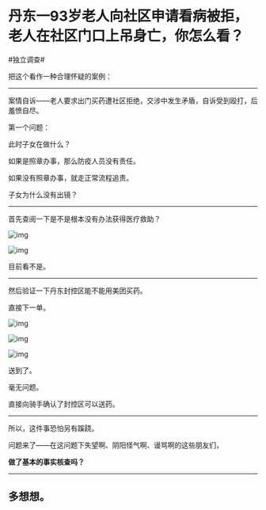 # 丹东一93岁老人向社区申请看病被拒，老人在社区门口上吊身亡，你怎么看？

\#独立调查#

把这个看作一种合理怀疑的案例：



------

案情自诉——老人要求出门买药遭社区拒绝，交涉中发生矛盾，自诉受到殴打，后羞愤自尽。



第一个问题：

此时子女在做什么？

如果是照章办事，那么防疫人员没有责任。

如果没有照章办事，就走正常流程追责。

子女为什么没有出镜？

------

首先查阅一下是不是根本没有办法获得医疗救助？

![img](https://pic2.zhimg.com/80/v2-c739c7ddaa130e8f6aaaeb88f7fc7041_720w.jpg?source=1940ef5c)



![img](https://pic1.zhimg.com/80/v2-06546729dce33f1ecc6f6c47776775f8_720w.jpg?source=1940ef5c)

目前看不是。

------



然后验证一下丹东封控区能不能用美团买药。

直接下一单。

![img](https://pica.zhimg.com/80/v2-afb309e0a9aa88909abf830f08116da1_720w.jpg?source=1940ef5c)



![img](https://pic3.zhimg.com/80/v2-87197f761994b1e68928ec61d7e742bb_720w.jpg?source=1940ef5c)



![img](https://pic1.zhimg.com/80/v2-7bc7cf8b6ebf956b373b7dfb1a1b3617_720w.jpg?source=1940ef5c)

送到了。

毫无问题。

直接向骑手确认了封控区可以送药。

------

所以，这件事恐怕另有蹊跷。



问题来了——在这问题下失望啊、阴阳怪气啊、谩骂啊的这些朋友们，

**做了基本的事实核查吗？**

------

## **多想想。**

